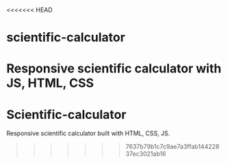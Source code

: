 <<<<<<< HEAD
# scientific-calculator
Responsive scientific calculator with JS, HTML, CSS
=======
# Scientific-calculator
Responsive scientific calculator built with HTML, CSS, JS.
>>>>>>> 7637b79b1c7c9ae7a3ffab14422837ec3021ab16

